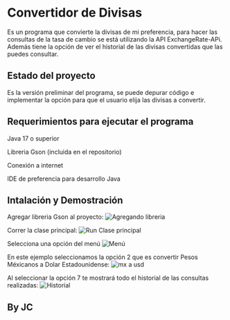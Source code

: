 <h1>Convertidor de Divisas</h1>
<p>Es un programa que convierte la divisas de mi preferencia, para hacer las consultas de la tasa de cambio se está utilizando la API ExchangeRate-APi.
  Además tiene la opción de ver el historial de las divisas convertidas que las puedes consultar.</p>

<h2>Estado del proyecto</h2>
<p>Es la versión preliminar del programa, se puede depurar código e implementar la opción para que el usuario elija las divisas a convertir.</p>

<h2>Requerimientos para ejecutar el programa</h2>
<p>Java 17 o superior</p>
<p>Libreria Gson (incluida en el repositorio)</p>
<p>Conexión a internet</p>
<p>IDE de preferencia para desarrollo Java</p>

<h2>Intalación y Demostración </h2>

Agregar libreria Gson al proyecto:
![Agregando libreria](https://github.com/Jaime-Citalan/Conversor-de-Moneda-Challenge-ONE-Java-Backend/assets/121066546/1883037d-d4b5-435b-a0d3-d55da13361b7)

Correr la clase principal:
![Run Clase principal](https://github.com/Jaime-Citalan/Conversor-de-Moneda-Challenge-ONE-Java-Backend/assets/121066546/ff4a657a-1b77-428a-b3d0-052d6e23eb53)

Selecciona una opción del menú
![Menú](https://github.com/Jaime-Citalan/Conversor-de-Moneda-Challenge-ONE-Java-Backend/assets/121066546/edb95465-a456-4583-8081-5d3cbc4a776e)


En este ejemplo seleccionamos la opción 2 que es convertir Pesos Méxicanos a Dolar Estadounidense:
![mx a usd](https://github.com/Jaime-Citalan/Conversor-de-Moneda-Challenge-ONE-Java-Backend/assets/121066546/6ab40175-ece3-4d93-b089-58c939751037)

Al seleccionar la opción 7 te mostrará todo el historial de las consultas realizadas:
![Historial](https://github.com/Jaime-Citalan/Conversor-de-Moneda-Challenge-ONE-Java-Backend/assets/121066546/bfc3a95e-d9a5-4a05-81bd-248f8aa40173)

<h2>By JC</h2>
